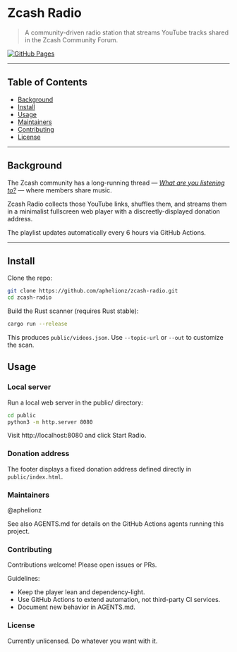 # Zcash Radio

> A community-driven radio station that streams YouTube tracks shared in the Zcash Community Forum.

[![GitHub Pages](https://img.shields.io/badge/view-live_site-brightgreen)](https://aphelionz.github.io/zcash-radio)

---

## Table of Contents

- [Background](#background)
- [Install](#install)
- [Usage](#usage)
- [Maintainers](#maintainers)
- [Contributing](#contributing)
- [License](#license)

---

## Background

The Zcash community has a long-running thread — [*What are you listening to?*](https://forum.zcashcommunity.com/t/what-are-you-listening-to/20456) — where members share music.  

Zcash Radio collects those YouTube links, shuffles them, and streams them in a minimalist fullscreen web player with a discreetly-displayed donation address.

The playlist updates automatically every 6 hours via GitHub Actions.

---

## Install

Clone the repo:

```sh
git clone https://github.com/aphelionz/zcash-radio.git
cd zcash-radio
```

Build the Rust scanner (requires Rust stable):

```sh
cargo run --release
```

This produces `public/videos.json`.
Use `--topic-url` or `--out` to customize the scan.

## Usage

### Local server

Run a local web server in the public/ directory:

```bash
cd public
python3 -m http.server 8080
```

Visit http://localhost:8080 and click Start Radio.

### Donation address

The footer displays a fixed donation address defined directly in `public/index.html`.

### Maintainers

@aphelionz

See also AGENTS.md for details on the GitHub Actions agents running this project.

### Contributing

Contributions welcome! Please open issues or PRs.

Guidelines:

* Keep the player lean and dependency-light.
* Use GitHub Actions to extend automation, not third-party CI services.
* Document new behavior in AGENTS.md.

### License

Currently unlicensed. Do whatever you want with it.
